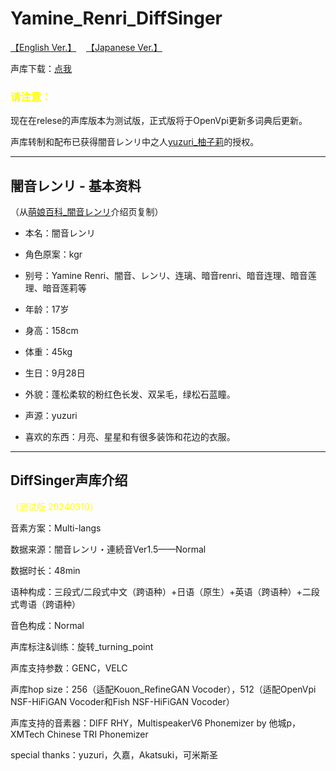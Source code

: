 # Yamine_Renri_DiffSinger

[【English Ver.】](test_link)    [【Japanese Ver.】](test_link)

声库下载：[点我](github_release)

### <font color=yellow>请注意：</font>

现在在relese的声库版本为测试版，正式版将于OpenVpi更新多词典后更新。

声库转制和配布已获得闇音レンリ中之人[yuzuri_柚子莉](https://space.bilibili.com/328087514)的授权。

---

## 闇音レンリ - 基本资料

（从[萌娘百科_闇音レンリ](https://mzh.moegirl.org.cn/%E6%9A%97%E9%9F%B3Renri)介绍页复制）

- 本名：闇音レンリ
  
- 角色原案：kgr
  
- 别号：Yamine Renri、闇音、レンリ、连璃、暗音renri、暗音连理、暗音莲理、暗音莲莉等
  
- 年龄：17岁
  
- 身高：158cm
  
- 体重：45kg
  
- 生日：9月28日
  
- 外貌：蓬松柔软的粉红色长发、双呆毛，绿松石蓝瞳。
  
- 声源：yuzuri
  
- 喜欢的东西：月亮、星星和有很多装饰和花边的衣服。

---

## DiffSinger声库介绍

<font color=yellow>（测试版 20240310）</font>

音素方案：Multi-langs

数据来源：闇音レンリ・連続音Ver1.5——Normal

数据时长：48min

语种构成：三段式/二段式中文（跨语种）+日语（原生）+英语（跨语种）+二段式粤语（跨语种）

音色构成：Normal

声库标注&训练：旋转_turning_point

声库支持参数：GENC，VELC

声库hop size：256（适配Kouon_RefineGAN Vocoder），512（适配OpenVpi NSF-HiFiGAN Vocoder和Fish NSF-HiFiGAN Vocoder）

声库支持的音素器：DIFF RHY，MultispeakerV6 Phonemizer by 他城p，XMTech Chinese TRI Phonemizer

special thanks：yuzuri，久嘉，Akatsuki，可米斯圣
